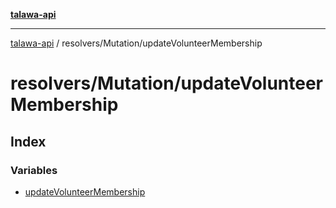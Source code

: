 [**talawa-api**](../../../README.md)

***

[talawa-api](../../../modules.md) / resolvers/Mutation/updateVolunteerMembership

# resolvers/Mutation/updateVolunteerMembership

## Index

### Variables

- [updateVolunteerMembership](variables/updateVolunteerMembership.md)
